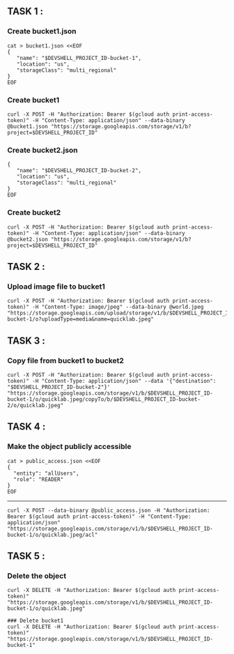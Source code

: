 ## TASK 1 :

### Create bucket1.json
```
cat > bucket1.json <<EOF
{  
   "name": "$DEVSHELL_PROJECT_ID-bucket-1",
   "location": "us",
   "storageClass": "multi_regional"
}
EOF
```

### Create bucket1
```
curl -X POST -H "Authorization: Bearer $(gcloud auth print-access-token)" -H "Content-Type: application/json" --data-binary @bucket1.json "https://storage.googleapis.com/storage/v1/b?project=$DEVSHELL_PROJECT_ID"
```

### Create bucket2.json

```cat > bucket2.json <<EOF
{  
   "name": "$DEVSHELL_PROJECT_ID-bucket-2",
   "location": "us",
   "storageClass": "multi_regional"
}
EOF
```

### Create bucket2

```
curl -X POST -H "Authorization: Bearer $(gcloud auth print-access-token)" -H "Content-Type: application/json" --data-binary @bucket2.json "https://storage.googleapis.com/storage/v1/b?project=$DEVSHELL_PROJECT_ID"
```

## TASK 2 :


### Upload image file to bucket1

```
curl -X POST -H "Authorization: Bearer $(gcloud auth print-access-token)" -H "Content-Type: image/jpeg" --data-binary @world.jpeg "https://storage.googleapis.com/upload/storage/v1/b/$DEVSHELL_PROJECT_ID-bucket-1/o?uploadType=media&name=quicklab.jpeg"
```

## TASK 3 :


### Copy file from bucket1 to bucket2

```
curl -X POST -H "Authorization: Bearer $(gcloud auth print-access-token)" -H "Content-Type: application/json" --data '{"destination": "$DEVSHELL_PROJECT_ID-bucket-2"}' "https://storage.googleapis.com/storage/v1/b/$DEVSHELL_PROJECT_ID-bucket-1/o/quicklab.jpeg/copyTo/b/$DEVSHELL_PROJECT_ID-bucket-2/o/quicklab.jpeg"
```

## TASK 4 :

### Make the object publicly accessible

```
cat > public_access.json <<EOF
{
  "entity": "allUsers",
  "role": "READER"
}
EOF
```

- - -
```
curl -X POST --data-binary @public_access.json -H "Authorization: Bearer $(gcloud auth print-access-token)" -H "Content-Type: application/json" "https://storage.googleapis.com/storage/v1/b/$DEVSHELL_PROJECT_ID-bucket-1/o/quicklab.jpeg/acl"
```


## TASK 5 :


### Delete the object

```
curl -X DELETE -H "Authorization: Bearer $(gcloud auth print-access-token)" "https://storage.googleapis.com/storage/v1/b/$DEVSHELL_PROJECT_ID-bucket-1/o/quicklab.jpeg"
```

```
### Delete bucket1
curl -X DELETE -H "Authorization: Bearer $(gcloud auth print-access-token)" "https://storage.googleapis.com/storage/v1/b/$DEVSHELL_PROJECT_ID-bucket-1"
```




